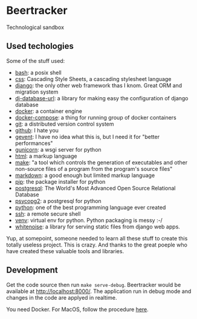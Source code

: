 # Beertracker

Technological sandbox

## Used techologies

Some of the stuff used:

* [bash](https://www.gnu.org/software/bash/): a posix shell
* [css](https://www.w3.org/Style/CSS/): Cascading Style Sheets, a cascading stylesheet language
* [django](https://www.djangoproject.com/): the only other web framework thas I knom. Great ORM and migration system
* [dj-database-url](https://github.com/kennethreitz/dj-database-url): a library for making easy the configuration of django database
* [docker](https://www.docker.com/): a container engine
* [docker-compose](https://docs.docker.com/compose/): a thing for running group of docker containers
* [git](https://git-scm.com/): a distributed version control system
* [github](https://github.com/): I hate you
* [gevent](http://www.gevent.org/): I have no idea what this is, but I need it for "better performances"
* [gunicorn](https://gunicorn.org/): a wsgi server for python
* [html](https://html.spec.whatwg.org/): a markup language
* [make](https://www.gnu.org/software/make/): "a tool which controls the generation of executables and other non-source files of a program from the program's source files"
* [markdown](https://daringfireball.net/projects/markdown/): a good enough but limited markup language
* [pip](https://pip.pypa.io/en/stable/): the package installer for python
* [postgresql](https://www.postgresql.org/): The World's Most Advanced Open Source Relational Database
* [psycopg2](https://www.psycopg.org/): a postgresql for python
* [python](https://www.python.org/): one of the best programming language ever created
* [ssh](http://www.openssh.com/): a remote secure shell
* [venv](https://docs.python.org/3/library/venv.html): virtual env for python. Python packaging is messy :-/
* [whitenoise](http://whitenoise.evans.io/en/stable/): a library for serving static files from django web apps. 

Yup, at somepoint, someone needed to learn all these stuff to create this totally useless project. This is crazy. And thanks to the great poeple who have created these valuable tools and libraries.


## Development

Get the code source then run `make serve-debug`. Beertracker would be available at [http://localhost:8000/](http://localhost:8000/). The application run in debug mode and changes in the code are applyed in realtime.

You need Docker. For MacOS, follow the procedure [here](https://docs.docker.com/desktop/mac/install/).